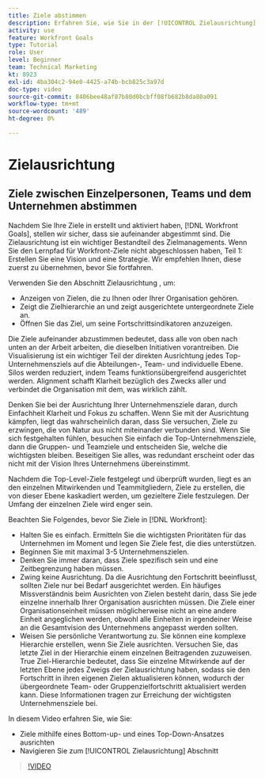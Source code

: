 ```yaml
---
title: Ziele abstimmen
description: Erfahren Sie, wie Sie in der [!UICONTROL Zielausrichtung] Seite in [!DNL Goals].
activity: use
feature: Workfront Goals
type: Tutorial
role: User
level: Beginner
team: Technical Marketing
kt: 8923
exl-id: 4ba304c2-94e0-4425-a74b-bcb825c3a97d
doc-type: video
source-git-commit: 8406bee48af87b80d0bcbff08fb682b8da80a091
workflow-type: tm+mt
source-wordcount: '489'
ht-degree: 0%

---
```


# Zielausrichtung

## Ziele zwischen Einzelpersonen, Teams und dem Unternehmen abstimmen

Nachdem Sie Ihre Ziele in erstellt und aktiviert haben, [!DNL Workfront Goals], stellen wir sicher, dass sie aufeinander abgestimmt sind. Die Zielausrichtung ist ein wichtiger Bestandteil des Zielmanagements. Wenn Sie den Lernpfad für Workfront-Ziele nicht abgeschlossen haben, Teil 1: Erstellen Sie eine Vision und eine Strategie. Wir empfehlen Ihnen, diese zuerst zu übernehmen, bevor Sie fortfahren.

<!--Insert link to LP 1, above -->

Verwenden Sie den Abschnitt Zielausrichtung , um:

* Anzeigen von Zielen, die zu Ihnen oder Ihrer Organisation gehören.
* Zeigt die Zielhierarchie an und zeigt ausgerichtete untergeordnete Ziele an.
* Öffnen Sie das Ziel, um seine Fortschrittsindikatoren anzuzeigen.

Die Ziele aufeinander abzustimmen bedeutet, dass alle von oben nach unten an der Arbeit arbeiten, die dieselben Initiativen vorantreiben. Die Visualisierung ist ein wichtiger Teil der direkten Ausrichtung jedes Top-Unternehmensziels auf die Abteilungen-, Team- und individuelle Ebene. Silos werden reduziert, indem Teams funktionsübergreifend ausgerichtet werden. Alignment schafft Klarheit bezüglich des Zwecks aller und verbindet die Organisation mit dem, was wirklich zählt.

Denken Sie bei der Ausrichtung Ihrer Unternehmensziele daran, durch Einfachheit Klarheit und Fokus zu schaffen. Wenn Sie mit der Ausrichtung kämpfen, liegt das wahrscheinlich daran, dass Sie versuchen, Ziele zu erzwingen, die von Natur aus nicht miteinander verbunden sind. Wenn Sie sich festgehalten fühlen, besuchen Sie einfach die Top-Unternehmensziele, dann die Gruppen- und Teamziele und entscheiden Sie, welche die wichtigsten bleiben. Beseitigen Sie alles, was redundant erscheint oder das nicht mit der Vision Ihres Unternehmens übereinstimmt.

Nachdem die Top-Level-Ziele festgelegt und überprüft wurden, liegt es an den einzelnen Mitwirkenden und Teammitgliedern, Ziele zu erstellen, die von dieser Ebene kaskadiert werden, um gezieltere Ziele festzulegen. Der Umfang der einzelnen Ziele wird enger sein.

<!-- Pro-tips graphic -->

Beachten Sie Folgendes, bevor Sie Ziele in [!DNL Workfront]:

* Halten Sie es einfach. Ermitteln Sie die wichtigsten Prioritäten für das Unternehmen im Moment und legen Sie Ziele fest, die dies unterstützen.
* Beginnen Sie mit maximal 3-5 Unternehmenszielen.
* Denken Sie immer daran, dass Ziele spezifisch sein und eine Zeitbegrenzung haben müssen.
* Zwing keine Ausrichtung. Da die Ausrichtung den Fortschritt beeinflusst, sollten Ziele nur bei Bedarf ausgerichtet werden. Ein häufiges Missverständnis beim Ausrichten von Zielen besteht darin, dass Sie jede einzelne innerhalb Ihrer Organisation ausrichten müssen. Die Ziele einer Organisationseinheit müssen möglicherweise nicht an eine andere Einheit angeglichen werden, obwohl alle Einheiten in irgendeiner Weise an die Gesamtvision des Unternehmens angepasst werden sollten.
* Weisen Sie persönliche Verantwortung zu. Sie können eine komplexe Hierarchie erstellen, wenn Sie Ziele ausrichten. Versuchen Sie, das letzte Ziel in der Hierarchie einem einzelnen Beitragenden zuzuweisen. True Ziel-Hierarchie bedeutet, dass Sie einzelne Mitwirkende auf der letzten Ebene jedes Zweigs der Zielausrichtung haben, sodass sie den Fortschritt in ihren eigenen Zielen aktualisieren können, wodurch der übergeordnete Team- oder Gruppenzielfortschritt aktualisiert werden kann. Diese Informationen tragen zur Erreichung der wichtigsten Unternehmensziele bei.

In diesem Video erfahren Sie, wie Sie:

* Ziele mithilfe eines Bottom-up- und eines Top-Down-Ansatzes ausrichten
* Navigieren Sie zum [!UICONTROL Zielausrichtung] Abschnitt

>[!VIDEO](https://video.tv.adobe.com/v/335195/?quality=12&learn=on)
